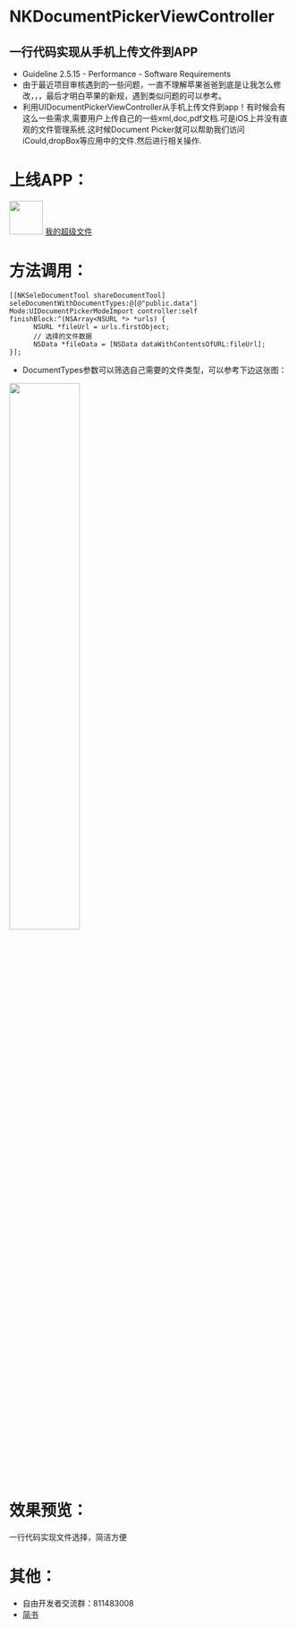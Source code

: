 # NKDocumentPickerViewController

## <a id="如何使用ObjectFromJSON"></a>一行代码实现从手机上传文件到APP
* Guideline 2.5.15 - Performance - Software Requirements
* 由于最近项目审核遇到的一些问题，一直不理解苹果爸爸到底是让我怎么修改，，，最后才明白苹果的新规，遇到类似问题的可以参考。
* 利用UIDocumentPickerViewController从手机上传文件到app！有时候会有这么一些需求,需要用户上传自己的一些xml,doc,pdf文档.可是iOS上并没有直观的文件管理系统.这时候Document Picker就可以帮助我们访问iCould,dropBox等应用中的文件.然后进行相关操作.
# 上线APP：
<img src="https://upload-images.jianshu.io/upload_images/1721864-0feb4befb2dddb9f.png?imageMogr2/auto-orient/strip%7CimageView2/2/w/1240" width="60px" height="60px">
<a href="https://itunes.apple.com/cn/app/我的超级文件/id1397704011?mt=8">我的超级文件</a>

# 方法调用：
```objc
[[NKSeleDocumentTool shareDocumentTool] seleDocumentWithDocumentTypes:@[@"public.data"] Mode:UIDocumentPickerModeImport controller:self finishBlock:^(NSArray<NSURL *> *urls) {
      NSURL *fileUrl = urls.firstObject;
      // 选择的文件数据
      NSData *fileData = [NSData dataWithContentsOfURL:fileUrl];
}];
```
* DocumentTypes参数可以筛选自己需要的文件类型，可以参考下边这张图：
<img src="https://developer.apple.com/library/ios/documentation/FileManagement/Conceptual/understanding_utis/art/conformance_hierarchy.gif" width="50%" height="50%">

# 效果预览：
一行代码实现文件选择，简洁方便

# 其他：
* 自由开发者交流群：811483008
* <a href="https://www.jianshu.com/p/48f2d016e80e">简书</a>
